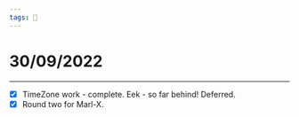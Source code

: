 ```yaml
---
tags: 📆
---
```


# 30/09/2022
---

- [x] TimeZone work - complete. Eek - so far behind! Deferred.
- [x] Round two for Marl-X.
